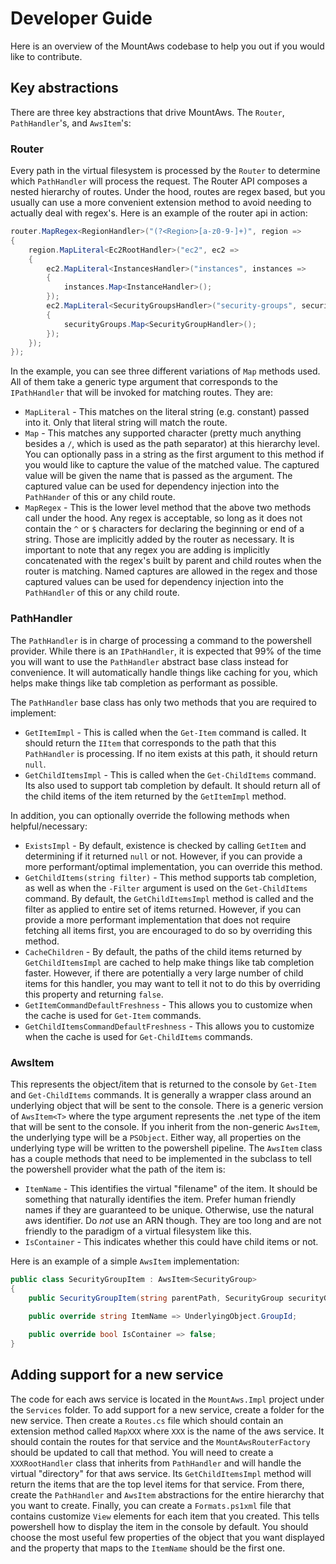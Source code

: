 # Developer Guide

Here is an overview of the MountAws codebase to help you out if you would like to contribute.

## Key abstractions

There are three key abstractions that drive MountAws. The `Router`, `PathHandler`'s, and `AwsItem`'s:

### Router

Every path in the virtual filesystem is processed by the `Router` to determine which `PathHandler` will process the request.
The Router API composes a nested hierarchy of routes. Under the hood, routes are regex based, but you usually can use a more convenient
extension method to avoid needing to actually deal with regex's. Here is an example of the router api in action:

```c#
router.MapRegex<RegionHandler>("(?<Region>[a-z0-9-]+)", region =>
{
    region.MapLiteral<Ec2RootHandler>("ec2", ec2 =>
    {
        ec2.MapLiteral<InstancesHandler>("instances", instances =>
        {
            instances.Map<InstanceHandler>();
        });
        ec2.MapLiteral<SecurityGroupsHandler>("security-groups", securityGroups =>
        {
            securityGroups.Map<SecurityGroupHandler>();
        });
    });
});
```

In the example, you can see three different variations of `Map` methods used. All of them take a generic type argument that corresponds to the `IPathHandler` that will be invoked for matching routes. They are:

  * `MapLiteral` - This matches on the literal string (e.g. constant) passed into it. Only that literal string will match the route.
  * `Map` - This matches any supported character (pretty much anything besides a `/`, which is used as the path separator) at this hierarchy level. You can optionally pass in a string as the first argument to this method if you would like to capture the value of the matched value. The captured value will be given the name that is passed as the argument. The captured value can be used for dependency injection into the `PathHander` of this or any child route.
  * `MapRegex` - This is the lower level method that the above two methods call under the hood. Any regex is acceptable, so long as it does not contain the `^` or `$` characters for declaring the beginning or end of a string. Those are implicitly added by the router as necessary. It is important to note that any regex you are adding is implicitly concatenated with the regex's built by parent and child routes when the router is matching. Named captures are allowed in the regex and those captured values can  be used for dependency injection into the `PathHandler` of this or any child route.

### PathHandler

The `PathHandler` is in charge of processing a command to the powershell provider.
While there is an `IPathHandler`, it is expected that 99% of the time you will want to use 
the `PathHandler` abstract base class instead for convenience. It will automatically handle
things like caching for you, which helps make things like tab completion as performant as possible.

The `PathHandler` base class has only two methods that you are required to implement:

 * `GetItemImpl` - This is called when the `Get-Item` command is called. It should return the `IItem` that corresponds to the path that this `PathHandler` is processing. If no item exists at this path, it should return `null`.
 * `GetChildItemsImpl` - This is called when the `Get-ChildItems` command. Its also used to support tab completion by default. It should return all of the child items of the item returned by the `GetItemImpl` method.

In addition, you can optionally override the following methods when helpful/necessary:

 * `ExistsImpl` - By default, existence is checked by calling `GetItem` and determining if it returned `null` or not. However, if you can provide a more performant/optimal implementation, you can override this method.
 * `GetChildItems(string filter)` - This method supports tab completion, as well as when the `-Filter` argument is used on the `Get-ChildItems` command. By default, the `GetChildItemsImpl` method is called and the filter as applied to entire set of items returned. However, if you can provide a more performant implementation that does not require fetching all items first, you are encouraged to do so by overriding this method.
 * `CacheChildren` - By default, the paths of the child items returned by `GetChildItemsImpl` are cached to help make things like tab completion faster. However, if there are potentially a very large number of child items for this handler, you may want to tell it not to do this by overriding this property and returning `false`.
 * `GetItemCommandDefaultFreshness` - This allows you to customize when the cache is used for `Get-Item` commands.
 * `GetChildItemsCommandDefaultFreshness` - This allows you to customize when the cache is used for `Get-ChildItems` commands.

### AwsItem

This represents the object/item that is returned to the console by `Get-Item` and `Get-ChildItems` commands. It is generally a wrapper
class around an underlying object that will be sent to the console. There is a generic version of `AwsItem<T>` where the type
argument represents the .net type of the item that will be sent to the console. If you inherit from the non-generic `AwsItem`, the
underlying type will be a `PSObject`. Either way, all properties on the underlying type will be written to the powershell pipeline. The
`AwsItem` class has a couple methods that need to be implemented in the subclass to tell the powershell provider what the path of the item is:

 * `ItemName` - This identifies the virtual "filename" of the item. It should be something that naturally identifies the item. Prefer human friendly names if  they are guaranteed to be unique. Otherwise, use the natural aws identifier. Do *not* use an ARN though. They are too long and are not friendly to the paradigm of a virtual filesystem like this.
 * `IsContainer` - This indicates whether this could have child items or not.

Here is an example of a simple `AwsItem` implementation:

```c#
public class SecurityGroupItem : AwsItem<SecurityGroup>
{
    public SecurityGroupItem(string parentPath, SecurityGroup securityGroup) : base(parentPath, securityGroup) {}

    public override string ItemName => UnderlyingObject.GroupId;
    
    public override bool IsContainer => false;
}
```

## Adding support for a new service

The code for each aws service is located in the `MountAws.Impl` project under the `Services` folder. To add
support for a new service, create a folder for the new service. Then create a `Routes.cs` file which should contain an
extension method called `MapXXX` where `XXX` is the name of the aws service. It should contain the routes for that service
and the `MountAwsRouterFactory` should be updated to call that method. You will need to create a `XXXRootHandler` class
that inherits from `PathHandler` and will handle the virtual "directory" for that aws service. Its `GetChildItemsImpl` method
will return the items that are the top level items for that service. From there, create the `PathHandler` and `AwsItem` abstractions
for the entire hierarchy that you want to create. Finally, you can create a `Formats.ps1xml` file that contains customize `View` elements for
each item that you created. This tells powershell how to display the item in the console by default. You should choose the most useful
few properties of the object that you want displayed and the property that maps to the `ItemName` should be the first one.